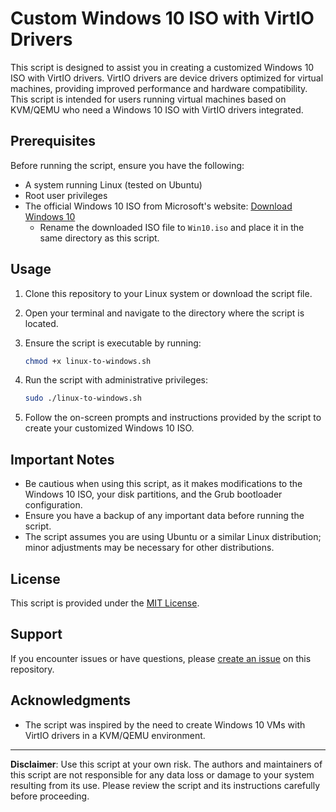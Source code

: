 # Custom Windows 10 ISO with VirtIO Drivers

This script is designed to assist you in creating a customized Windows 10 ISO with VirtIO drivers. VirtIO drivers are device drivers optimized for virtual machines, providing improved performance and hardware compatibility. This script is intended for users running virtual machines based on KVM/QEMU who need a Windows 10 ISO with VirtIO drivers integrated.

## Prerequisites

Before running the script, ensure you have the following:

- A system running Linux (tested on Ubuntu)
- Root user privileges
- The official Windows 10 ISO from Microsoft's website: [Download Windows 10](https://www.microsoft.com/en-us/software-download/windows10)
  - Rename the downloaded ISO file to `Win10.iso` and place it in the same directory as this script.

## Usage

1. Clone this repository to your Linux system or download the script file.
2. Open your terminal and navigate to the directory where the script is located.
3. Ensure the script is executable by running:

    ```bash
    chmod +x linux-to-windows.sh
    ```

4. Run the script with administrative privileges:

    ```bash
    sudo ./linux-to-windows.sh
    ```

5. Follow the on-screen prompts and instructions provided by the script to create your customized Windows 10 ISO.

## Important Notes

- Be cautious when using this script, as it makes modifications to the Windows 10 ISO, your disk partitions, and the Grub bootloader configuration.
- Ensure you have a backup of any important data before running the script.
- The script assumes you are using Ubuntu or a similar Linux distribution; minor adjustments may be necessary for other distributions.

## License

This script is provided under the [MIT License](LICENSE).

## Support

If you encounter issues or have questions, please [create an issue](https://github.com/TowaCAI/Linux-to-Windows/issues) on this repository.

## Acknowledgments

- The script was inspired by the need to create Windows 10 VMs with VirtIO drivers in a KVM/QEMU environment.

---

**Disclaimer**: Use this script at your own risk. The authors and maintainers of this script are not responsible for any data loss or damage to your system resulting from its use. Please review the script and its instructions carefully before proceeding.
